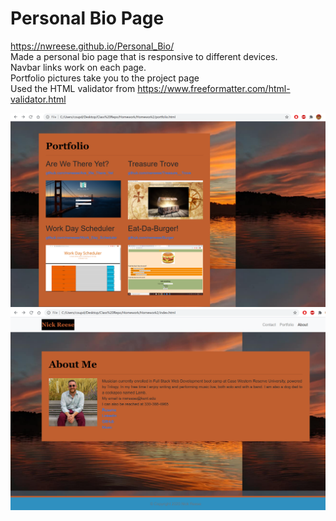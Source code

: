 # Personal Bio Page
https://nwreese.github.io/Personal_Bio/
<br>
Made a personal bio page that is responsive to different devices.
<br>
Navbar links work on each page.
<br>
Portfolio pictures take you to the project page
<br>
Used the HTML validator from https://www.freeformatter.com/html-validator.html

<img src = "Screenshot (71).png">
<br>
<img src = "Screenshot (72).png">

